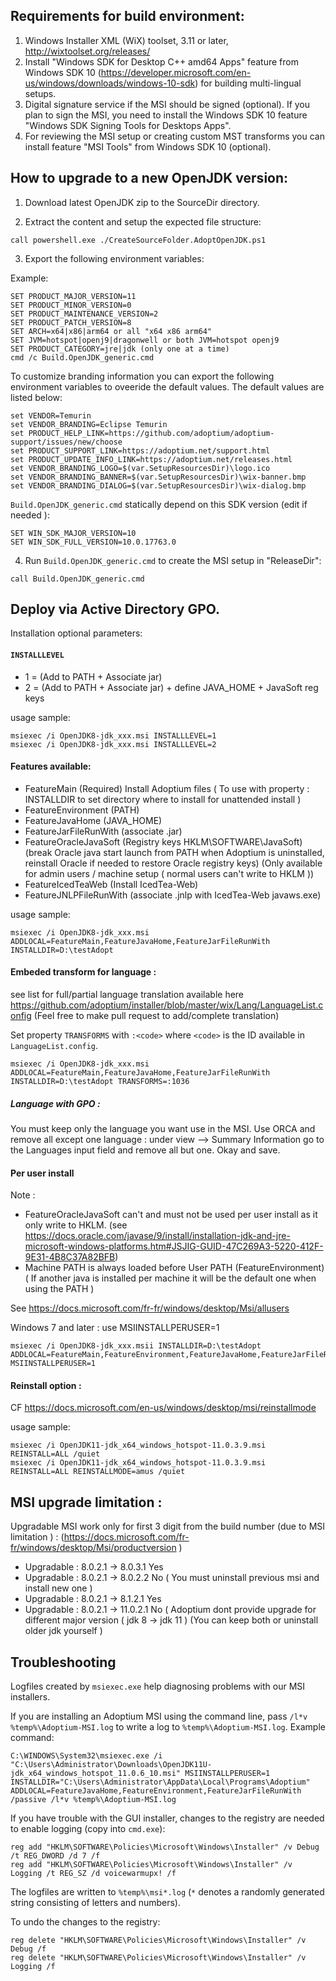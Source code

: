 ## Requirements for build environment:

1. Windows Installer XML (WiX) toolset, 3.11 or later, http://wixtoolset.org/releases/
2. Install "Windows SDK for Desktop C++ amd64 Apps" feature from Windows SDK 10 (https://developer.microsoft.com/en-us/windows/downloads/windows-10-sdk) for building multi-lingual setups.
3. Digital signature service if the MSI should be signed (optional). If you plan to sign the MSI, you need to install the Windows SDK 10 feature "Windows SDK Signing Tools for Desktops Apps".
4. For reviewing the MSI setup or creating custom MST transforms you can install feature "MSI Tools" from Windows SDK 10 (optional).


## How to upgrade to a new OpenJDK version:

1. Download latest OpenJDK zip to the SourceDir directory.

2. Extract the content and setup the expected file structure:

```batch
call powershell.exe ./CreateSourceFolder.AdoptOpenJDK.ps1
```

3. Export the following environment variables:

  Example:
  ```batch
  SET PRODUCT_MAJOR_VERSION=11
  SET PRODUCT_MINOR_VERSION=0
  SET PRODUCT_MAINTENANCE_VERSION=2
  SET PRODUCT_PATCH_VERSION=8
  SET ARCH=x64|x86|arm64 or all "x64 x86 arm64"
  SET JVM=hotspot|openj9|dragonwell or both JVM=hotspot openj9
  SET PRODUCT_CATEGORY=jre|jdk (only one at a time)
  cmd /c Build.OpenJDK_generic.cmd
  ```

  To customize branding information you can export the following environment variables to oveeride the default values. The default values are listed below:
  ```batch
  set VENDOR=Temurin
  set VENDOR_BRANDING=Eclipse Temurin
  set PRODUCT_HELP_LINK=https://github.com/adoptium/adoptium-support/issues/new/choose
  set PRODUCT_SUPPORT_LINK=https://adoptium.net/support.html
  set PRODUCT_UPDATE_INFO_LINK=https://adoptium.net/releases.html
  set VENDOR_BRANDING_LOGO=$(var.SetupResourcesDir)\logo.ico
  set VENDOR_BRANDING_BANNER=$(var.SetupResourcesDir)\wix-banner.bmp
  set VENDOR_BRANDING_DIALOG=$(var.SetupResourcesDir)\wix-dialog.bmp
  ```

 `Build.OpenJDK_generic.cmd` statically depend on this SDK version (edit if needed ):
  ```batch
  SET WIN_SDK_MAJOR_VERSION=10
  SET WIN_SDK_FULL_VERSION=10.0.17763.0
  ```

4. Run `Build.OpenJDK_generic.cmd` to create the MSI setup in "ReleaseDir":

```batch
call Build.OpenJDK_generic.cmd
```

## Deploy via Active Directory GPO.

Installation optional parameters:

#### `INSTALLLEVEL`
- 1 = (Add to PATH + Associate jar)
- 2 = (Add to PATH + Associate jar) + define JAVA_HOME + JavaSoft reg keys

usage sample: 
```batch
msiexec /i OpenJDK8-jdk_xxx.msi INSTALLLEVEL=1
msiexec /i OpenJDK8-jdk_xxx.msi INSTALLLEVEL=2
```

#### Features available:
- FeatureMain (Required) Install Adoptium files ( To use with property : INSTALLDIR to set directory where to install for unattended install )
- FeatureEnvironment (PATH)
- FeatureJavaHome (JAVA_HOME)
- FeatureJarFileRunWith (associate .jar)
- FeatureOracleJavaSoft (Registry keys HKLM\SOFTWARE\JavaSoft\) (break Oracle java start launch from PATH when Adoptium is uninstalled, reinstall Oracle if needed to restore Oracle registry keys) (Only available for admin users / machine setup ( normal users can't write to HKLM ))
- FeatureIcedTeaWeb (Install IcedTea-Web)
- FeatureJNLPFileRunWith (associate .jnlp with IcedTea-Web javaws.exe)

usage sample:
```batch
msiexec /i OpenJDK8-jdk_xxx.msi ADDLOCAL=FeatureMain,FeatureJavaHome,FeatureJarFileRunWith INSTALLDIR=D:\testAdopt
```

#### Embeded transform for language :

see list for full/partial language translation available here https://github.com/adoptium/installer/blob/master/wix/Lang/LanguageList.config
(Feel free to make pull request to add/complete translation)

Set property `TRANSFORMS` with `:<code>` where `<code>` is the ID available in `LanguageList.config`.

```batch
msiexec /i OpenJDK8-jdk_xxx.msi ADDLOCAL=FeatureMain,FeatureJavaHome,FeatureJarFileRunWith INSTALLDIR=D:\testAdopt TRANSFORMS=:1036
```

##### Language with GPO :
 You must keep only the language you want use in the MSI.
 Use ORCA and remove all except one language : under view --> Summary Information go to the Languages input field and remove all but one. Okay and save.


#### Per user install

Note : 
- FeatureOracleJavaSoft can't and must not be used per user install as it only write to HKLM. (see https://docs.oracle.com/javase/9/install/installation-jdk-and-jre-microsoft-windows-platforms.htm#JSJIG-GUID-47C269A3-5220-412F-9E31-4B8C37A82BFB)
- Machine PATH is always loaded before User PATH (FeatureEnvironment) ( If another java is installed per machine it will be the default one when using the PATH )


See https://docs.microsoft.com/fr-fr/windows/desktop/Msi/allusers

Windows 7 and later : use MSIINSTALLPERUSER=1
```batch
msiexec /i OpenJDK8-jdk_xxx.msii INSTALLDIR=D:\testAdopt ADDLOCAL=FeatureMain,FeatureEnvironment,FeatureJavaHome,FeatureJarFileRunWith MSIINSTALLPERUSER=1
```

#### Reinstall option :
CF https://docs.microsoft.com/en-us/windows/desktop/msi/reinstallmode

usage sample:
```batch
msiexec /i OpenJDK11-jdk_x64_windows_hotspot-11.0.3.9.msi REINSTALL=ALL /quiet
msiexec /i OpenJDK11-jdk_x64_windows_hotspot-11.0.3.9.msi REINSTALL=ALL REINSTALLMODE=amus /quiet
```

## MSI upgrade limitation :
Upgradable MSI work only for first 3 digit from the build number (due to MSI limitation ) :  (https://docs.microsoft.com/fr-fr/windows/desktop/Msi/productversion )

* Upgradable : 8.0.2.1 -> 8.0.3.1 Yes
* Upgradable : 8.0.2.1 -> 8.0.2.2 No ( You must uninstall previous msi and install new one )
* Upgradable : 8.0.2.1 -> 8.1.2.1 Yes
* Upgradable : 8.0.2.1 -> 11.0.2.1 No  ( Adoptium dont provide upgrade for different major version ( jdk 8 -> jdk 11 ) (You can keep both or uninstall older jdk yourself )

## Troubleshooting

Logfiles created by `msiexec.exe` help diagnosing problems with our MSI installers.

If you are installing an Adoptium MSI using the command line, pass `/l*v %temp%\Adoptium-MSI.log` to write a log to `%temp%\Adoptium-MSI.log`. Example command:

```
C:\WINDOWS\System32\msiexec.exe /i "C:\Users\Administrator\Downloads\OpenJDK11U-jdk_x64_windows_hotspot_11.0.6_10.msi" MSIINSTALLPERUSER=1 INSTALLDIR="C:\Users\Administrator\AppData\Local\Programs\Adoptium" ADDLOCAL=FeatureJavaHome,FeatureEnvironment,FeatureJarFileRunWith /passive /l*v %temp%\Adoptium-MSI.log
```

If you have trouble with the GUI installer, changes to the registry are needed to enable logging (copy into `cmd.exe`):

```
reg add "HKLM\SOFTWARE\Policies\Microsoft\Windows\Installer" /v Debug /t REG_DWORD /d 7 /f 
reg add "HKLM\SOFTWARE\Policies\Microsoft\Windows\Installer" /v Logging /t REG_SZ /d voicewarmupx! /f
```

The logfiles are written to `%temp%\msi*.log` (`*` denotes a randomly generated string consisting of letters and numbers).

To undo the changes to the registry:

```
reg delete "HKLM\SOFTWARE\Policies\Microsoft\Windows\Installer" /v Debug /f
reg delete "HKLM\SOFTWARE\Policies\Microsoft\Windows\Installer" /v Logging /f
```
